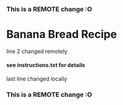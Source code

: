 ### This is a REMOTE change :O
# Banana Bread Recipe
line 2 changed remotely
#### see instructions.txt for details 

last line changed locally
### This is a REMOTE change :O

